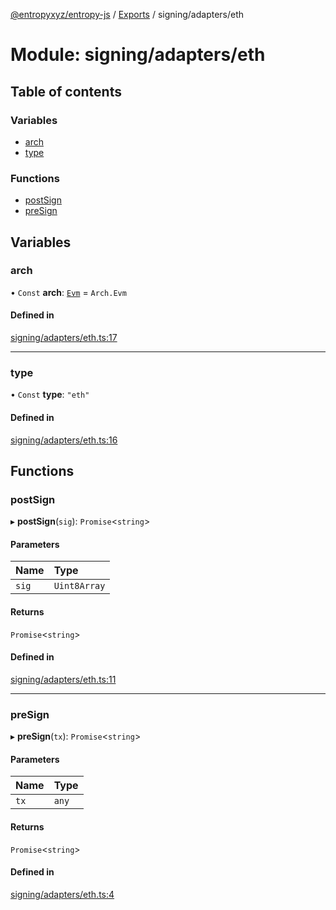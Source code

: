 [@entropyxyz/entropy-js](../README.md) / [Exports](../modules.md) / signing/adapters/eth

# Module: signing/adapters/eth

## Table of contents

### Variables

- [arch](signing_adapters_eth.md#arch)
- [type](signing_adapters_eth.md#type)

### Functions

- [postSign](signing_adapters_eth.md#postsign)
- [preSign](signing_adapters_eth.md#presign)

## Variables

### arch

• `Const` **arch**: [`Evm`](../enums/types.Arch.md#evm) = `Arch.Evm`

#### Defined in

[signing/adapters/eth.ts:17](https://github.com/entropyxyz/entropy-js/blob/b4c1b9b/src/signing/adapters/eth.ts#L17)

___

### type

• `Const` **type**: ``"eth"``

#### Defined in

[signing/adapters/eth.ts:16](https://github.com/entropyxyz/entropy-js/blob/b4c1b9b/src/signing/adapters/eth.ts#L16)

## Functions

### postSign

▸ **postSign**(`sig`): `Promise`\<`string`\>

#### Parameters

| Name | Type |
| :------ | :------ |
| `sig` | `Uint8Array` |

#### Returns

`Promise`\<`string`\>

#### Defined in

[signing/adapters/eth.ts:11](https://github.com/entropyxyz/entropy-js/blob/b4c1b9b/src/signing/adapters/eth.ts#L11)

___

### preSign

▸ **preSign**(`tx`): `Promise`\<`string`\>

#### Parameters

| Name | Type |
| :------ | :------ |
| `tx` | `any` |

#### Returns

`Promise`\<`string`\>

#### Defined in

[signing/adapters/eth.ts:4](https://github.com/entropyxyz/entropy-js/blob/b4c1b9b/src/signing/adapters/eth.ts#L4)
